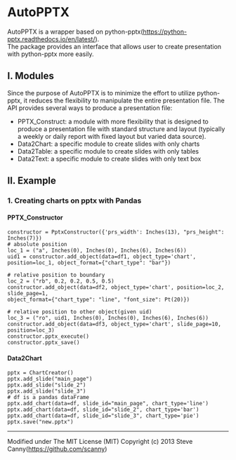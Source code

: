 # AutoPPTX
AutoPPTX is a wrapper based on python-pptx(https://python-pptx.readthedocs.io/en/latest/).  
The package provides an interface that allows user to create presentation with python-pptx more easily.
  
## I. Modules
Since the purpose of AutoPPTX is to minimize the effort to utilize python-pptx, it reduces the flexibility
to manipulate the entire presentation file. The API provides several ways to produce a presentation file:   
* PPTX_Construct: a module with more flexibility that is designed to produce a presentation file with standard
 structure and layout (typically a weekly or daily report with fixed layout but varied data source).  
* Data2Chart: a specific module to create slides with only charts  
* Data2Table: a specific module to create slides with only tables  
* Data2Text: a specific module to create slides with only text box  

 
## II. Example 
### 1. Creating charts on pptx with Pandas
    
#### PPTX_Constructor
    constructor = PptxConstructor({'prs_width': Inches(13), "prs_height": Inches(7)})
    # absolute position
    loc_1 = ("a", Inches(0), Inches(0), Inches(6), Inches(6)) 
    uid1 = constructor.add_object(data=df1, object_type='chart', position=loc_1, object_format={"chart_type": "bar"})
    
    # relative position to boundary
    loc_2 = ("rb", 0.2, 0.2, 0.5, 0.5)
    constructor.add_object(data=df2, object_type='chart', position=loc_2, slide_page=1, 
    object_format={"chart_type": "line", "font_size": Pt(20)})
    
    # relative position to other object(given uid)
    loc_3 = ("ro", uid1, Inches(0), Inches(0), Inches(6), Inches(6))
    constructor.add_object(data=df3, object_type='chart', slide_page=10, position=loc_3)
    constructor.pptx_execute()
    constructor.pptx_save()
    
#### Data2Chart
    pptx = ChartCreator()
    pptx.add_slide("main_page") 
    pptx.add_slide("slide_2")  
    pptx.add_slide("slide_3")  
    # df is a pandas dataFrame
    pptx.add_chart(data=df, slide_id="main_page", chart_type='line')  
    pptx.add_chart(data=df, slide_id="slide_2", chart_type='bar')  
    pptx.add_chart(data=df, slide_id="slide_3", chart_type='pie')
    pptx.save("new.pptx")

 ___
Modified under The MIT License (MIT) Copyright (c) 2013 Steve Canny(https://github.com/scanny)